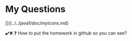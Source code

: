 # My Questions 
[]((../../java1/doc/myIcons.md)

✔️❌
❓ How to put the homework in github so you can see?
